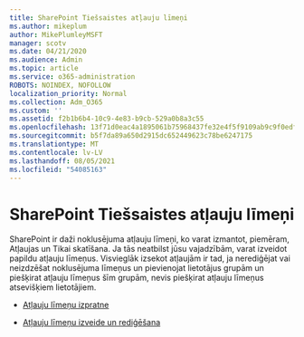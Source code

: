 ```yaml
---
title: SharePoint Tiešsaistes atļauju līmeņi
ms.author: mikeplum
author: MikePlumleyMSFT
manager: scotv
ms.date: 04/21/2020
ms.audience: Admin
ms.topic: article
ms.service: o365-administration
ROBOTS: NOINDEX, NOFOLLOW
localization_priority: Normal
ms.collection: Adm_O365
ms.custom: ''
ms.assetid: f2b1b6b4-10c9-4e83-b9cb-529a0b8a3c55
ms.openlocfilehash: 13f71d0eac4a1895061b75968437fe32e4f5f9109ab9c9f0edfe371d7d0c995c
ms.sourcegitcommit: b5f7da89a650d2915dc652449623c78be6247175
ms.translationtype: MT
ms.contentlocale: lv-LV
ms.lasthandoff: 08/05/2021
ms.locfileid: "54085163"
---
```

# <a name="sharepoint-online-permission-levels"></a>SharePoint Tiešsaistes atļauju līmeņi

SharePoint ir daži noklusējuma atļauju līmeņi, ko varat izmantot, piemēram, Atļaujas un Tikai skatīšana. Ja tās neatbilst jūsu vajadzībām, varat izveidot papildu atļauju līmeņus. Visvieglāk izsekot atļaujām ir tad, ja nerediģējat vai neizdzēšat noklusējuma līmeņus un pievienojat lietotājus grupām un piešķirat atļauju līmeņus šīm grupām, nevis piešķirat atļauju līmeņus atsevišķiem lietotājiem.
  
- [Atļauju līmeņu izpratne](https://go.microsoft.com/fwlink/?linkid=867071)
    
- [Atļauju līmeņu izveide un rediģēšana](https://go.microsoft.com/fwlink/?linkid=867072)
    

